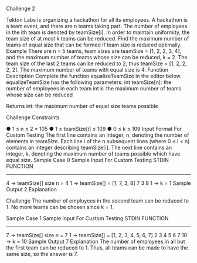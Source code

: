 Challenge 2

Tekton Labs is organizing a hackathon for all its employees.
A hackathon is a team event, and there are n teams taking part. The number of
employees in the ith team is denoted by teamSize[i]. In order to maintain uniformity, the
team size of at most k teams can be reduced. Find the maximum number of teams of
equal size that can be formed if team size is reduced optimally.
Example
There are n = 5 teams, team sizes are teamSize = [1, 2, 2, 3, 4], and the maximum
number of teams whose size can be reduced, k = 2.
The team size of the last 2 teams can be reduced to 2, thus teamSize = [1, 2, 2, 2, 2].
The maximum number of teams with equal size is 4.
Function Description
Complete the function equalizeTeamSize in the editor below.
equalizeTeamSize has the following parameters:
int teamSize[n]: the number of employees in each team
int k: the maximum number of teams whose size can be reduced

Returns
int: the maximum number of equal size teams possible

Challenge
Constraints

● 1 ≤ n ≤ 2 * 105
● 1 ≤ teamSize[i] ≤ 109
● 0 ≤ k ≤ 109
Input Format For Custom Testing
The first line contains an integer, n, denoting the number of elements in teamSize.
Each line i of the n subsequent lines (where 0 ≤ i < n) contains an integer describing
teamSize[i].
The next line contains an integer, k, denoting the maximum number of teams possible
which have equal size.
Sample Case 0
Sample Input For Custom Testing
STDIN FUNCTION
----- --------
4 → teamSize[] size n = 4
1 → teamSize[] = [1, 7, 3, 8]
7
3
8
1 → k = 1
Sample Output
2
Explanation

Challenge
The number of employees in the second team can be reduced to 1. No more teams can
be chosen since k = 1.

Sample Case 1
Sample Input For Custom Testing
STDIN FUNCTION
----- --------
7 → teamSize[] size n = 7
1 → teamSize[] = [1, 2, 3, 4, 5, 6, 7]
2
3
4
5
6
7
10 → k = 10
Sample Output
7
Explanation
The number of employees in all but the first team can be reduced to 1. Thus, all teams
can be made to have the same size, so the answer is 7.
